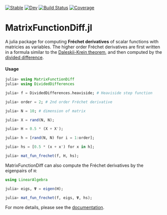 [![Stable](https://img.shields.io/badge/docs-stable-blue.svg)](https://xuequan818.github.io/MatrixFunctionDiff.jl/stable/)
[![Dev](https://img.shields.io/badge/docs-dev-blue.svg)](https://xuequan818.github.io/MatrixFunctionDiff.jl/dev/)
[![Build Status](https://github.com/xuequan818/MatrixFunctionDiff.jl/actions/workflows/CI.yml/badge.svg)](https://github.com/xuequan818/MatrixFunctionDiff.jl/actions/workflows/CI.yml?query=branch%3Amain)
[![Coverage](https://codecov.io/gh/xuequan818/MatrixFunctionDiff.jl/branch/master/graph/badge.svg)](https://codecov.io/gh/xuequan818/MatrixFunctionDiff.jl)

# MatrixFunctionDiff.jl

A julia package for computing **Fréchet derivatives** of scalar functions with matricies as variables. The higher order Fréchet derivatives are first written in a formula similar to the [Daleskii-Krein theorem](https://www.ams.org/books/trans2/047/), and then computed by the [divided difference](https://github.com/xuequan818/DividedDifferences.jl).

#### Usage

```julia
julia> using MatrixFunctionDiff
julia> using DividedDifferences

julia> f = DividedDifferences.heaviside; # Heaviside step function

julia> order = 2; # 2nd order Fréchet derivative

julia> N = 10; # dimension of matrix

julia> X = rand(N, N);

julia> H = 0.5 * (X + X');

julia> h = [rand(N, N) for i = 1:order];

julia> hs = [0.5 * (x + x') for x in h];

julia> mat_fun_frechet(f, H, hs);
```

MatrixFunctionDiff can also compute the Fréchet derivatives by the eigenpairs of `H`:

```julia
using LinearAlgebra

julia> eigs, Ψ = eigen(H);

julia> mat_fun_frechet(f, eigs, Ψ, hs);
```

For more details, please see the [documentation](https://xuequan818.github.io/MatrixFunctionDiff.jl/dev/).